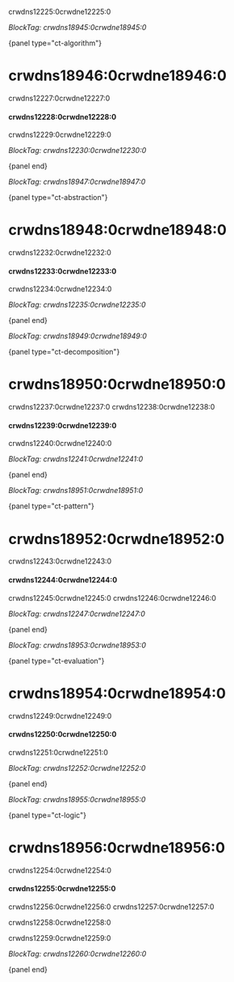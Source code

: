 crwdns12225:0crwdne12225:0

*BlockTag: crwdns18945:0crwdne18945:0*

{panel type="ct-algorithm"}

# crwdns18946:0crwdne18946:0

crwdns12227:0crwdne12227:0

#### crwdns12228:0crwdne12228:0

crwdns12229:0crwdne12229:0

*BlockTag: crwdns12230:0crwdne12230:0*

{panel end}

*BlockTag: crwdns18947:0crwdne18947:0*

{panel type="ct-abstraction"}

# crwdns18948:0crwdne18948:0

crwdns12232:0crwdne12232:0

#### crwdns12233:0crwdne12233:0

crwdns12234:0crwdne12234:0

*BlockTag: crwdns12235:0crwdne12235:0*

{panel end}

*BlockTag: crwdns18949:0crwdne18949:0*

{panel type="ct-decomposition"}

# crwdns18950:0crwdne18950:0

crwdns12237:0crwdne12237:0 crwdns12238:0crwdne12238:0

#### crwdns12239:0crwdne12239:0

crwdns12240:0crwdne12240:0

*BlockTag: crwdns12241:0crwdne12241:0*

{panel end}

*BlockTag: crwdns18951:0crwdne18951:0*

{panel type="ct-pattern"}

# crwdns18952:0crwdne18952:0

crwdns12243:0crwdne12243:0

#### crwdns12244:0crwdne12244:0

crwdns12245:0crwdne12245:0 crwdns12246:0crwdne12246:0

*BlockTag: crwdns12247:0crwdne12247:0*

{panel end}

*BlockTag: crwdns18953:0crwdne18953:0*

{panel type="ct-evaluation"}

# crwdns18954:0crwdne18954:0

crwdns12249:0crwdne12249:0

#### crwdns12250:0crwdne12250:0

crwdns12251:0crwdne12251:0

*BlockTag: crwdns12252:0crwdne12252:0*

{panel end}

*BlockTag: crwdns18955:0crwdne18955:0*

{panel type="ct-logic"}

# crwdns18956:0crwdne18956:0

crwdns12254:0crwdne12254:0

#### crwdns12255:0crwdne12255:0

crwdns12256:0crwdne12256:0 crwdns12257:0crwdne12257:0

crwdns12258:0crwdne12258:0

crwdns12259:0crwdne12259:0

*BlockTag: crwdns12260:0crwdne12260:0*

{panel end}